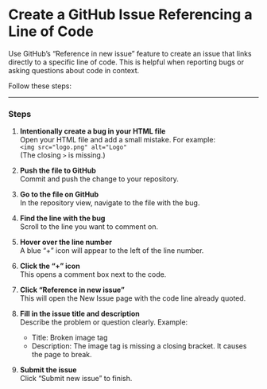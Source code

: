 # Create a GitHub Issue Referencing a Line of Code

Use GitHub’s “Reference in new issue” feature to create an issue that links directly to a specific line of code. This is helpful when reporting bugs or asking questions about code in context.

Follow these steps:

---

### Steps

1. **Intentionally create a bug in your HTML file**  
   Open your HTML file and add a small mistake. For example:  
   `<img src="logo.png" alt="Logo"`  
   (The closing `>` is missing.)

2. **Push the file to GitHub**  
   Commit and push the change to your repository.

3. **Go to the file on GitHub**  
   In the repository view, navigate to the file with the bug.

4. **Find the line with the bug**  
   Scroll to the line you want to comment on.

5. **Hover over the line number**  
   A blue “+” icon will appear to the left of the line number.

6. **Click the “+” icon**  
   This opens a comment box next to the code.

7. **Click “Reference in new issue”**  
   This will open the New Issue page with the code line already quoted.

8. **Fill in the issue title and description**  
   Describe the problem or question clearly. Example:  
   - Title: Broken image tag  
   - Description: The image tag is missing a closing bracket. It causes the page to break.

9. **Submit the issue**  
   Click “Submit new issue” to finish.
